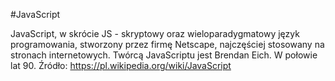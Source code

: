 #JavaScript

JavaScript, w skrócie JS - skryptowy oraz wieloparadygmatowy język programowania, stworzony przez firmę Netscape, najczęściej stosowany na stronach internetowych. Twórcą JavaScriptu jest Brendan Eich. W połowie lat 90.
Źródło: https://pl.wikipedia.org/wiki/JavaScript